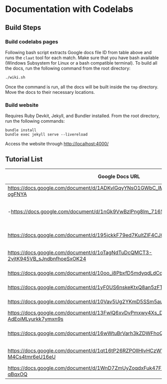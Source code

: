 # Documentation with Codelabs

## Build Steps

### Build codelabs pages

Following bash script extracts Google docs file ID from table above and runs the `claat` tool for each match.  Make sure that you have bash available (Windows Subsystem for Linux or a bash compatible terminal).  To build all the docs, run the following command from the root directory:

```bash
./wiki.sh
```

Once the command is run, all the docs will be built inside the `tmp` directory.  Move the docs to their necessary locations.

### Build website

Requires Ruby Devkit, Jekyll, and Bundler installed.  From the root directory, run the following commands:

```
bundle install
bundle exec jekyll serve --livereload
```

Access the website through [http://localhost:4000/](http://localhost:4000/)

## Tutorial List

| Google Docs URL | Page Description |
| --------------- | ---------------- |
| https://docs.google.com/document/d/1ADKvlGqyYNsO1GWbC_IMLlUqDtyXbufTBUpS-ogFNYA | "ssh setup" |
| -https://docs.google.com/document/d/1nGk9VwBzlPng8lm_7165-hJBXtyRAjDdx1t0fhqv6xE | "local dev containers" (incomplete for now) |
| https://docs.google.com/document/d/195jckkF79ed7KultZlF4CJOO2nda3y3Vjm5ISLy_b1k | "dev container with vscode" |
| https://docs.google.com/document/d/1oTagNdTuDcQMCT3-2vjtK945VB_sJndbnfhoeSxOK24 | "dev container management" |
| https://docs.google.com/document/d/10oo_i8PbxfD5mdyqdLdCdvSJ_DFhRi7E5HRG2iagrZU | "file management" |
| https://docs.google.com/document/d/1yF0US6nskeKtxQ8an5zFTD3OvLwK6Eg2aI2ZcDiqKB0 | "job management" |
| https://docs.google.com/document/d/10Vav5Ug2YKmD5SSm5aurSyP_faW4IS1jV6P9Ad1rZr8 | "editing dockerfile" |
| https://docs.google.com/document/d/13FwlQ6xvDvPmxwy4Xs_DCEc-AdEoiMLyurkk7ymxn9s | "github codespaces" |
| https://docs.google.com/document/d/16wWtuBrVarh3kZDWFhoQt3M_pVxf5t6GhvIci9KRyqI | "printer driver installation - windows" |
| https://docs.google.com/document/d/1qt16tP26RZPOllHIvHCzWWv1KS7-M4Cs4tmr6eU16eU | "printer driver installation - macOS" |
| https://docs.google.com/document/d/1WnD7ZmUyZoqdxFuk47FHCdjoTVAfQJxDqoCi-qBqxOQ | "printer use" |
